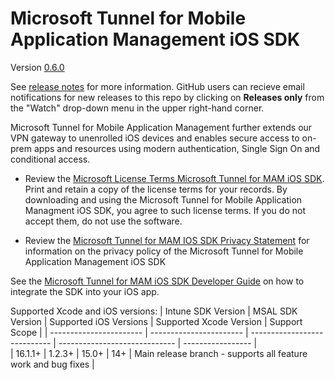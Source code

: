 # Microsoft Tunnel for Mobile Application Management iOS SDK 

Version [0.6.0](https://github.com/msintuneappsdk/ms-intune-tunnel-sdk-ios/releases/tag/0.6.0)

See [release notes](https://github.com/msintuneappsdk/ms-intune-tunnel-sdk-ios/releases) for more information. GitHub users can recieve email notifications for new releases to this repo by clicking on **Releases only** from the "Watch" drop-down menu in the upper right-hand corner.

Microsoft Tunnel for Mobile Application Management further extends our VPN gateway to unenrolled iOS devices and enables secure access to on-prem apps and resources using modern authentication, Single Sign On and conditional access. 

- Review the [Microsoft License Terms Microsoft Tunnel for MAM iOS SDK](https://github.com/msintuneappsdk/ms-intune-tunnel-sdk-ios/blob/main/Microsoft%20License%20Terms%20Tunnel%20for%20Mobile%20Application%20Management%20iOS%20SDK.pdf). Print and retain a copy of the license terms for your records. By downloading and using the Microsoft Tunnel for Mobile Application Managment iOS SDK, you agree to such license terms. If you do not accept them, do not use the software.

- Review the [Microsoft Tunnel for MAM IOS SDK Privacy Statement](https://github.com/msintuneappsdk/ms-intune-tunnel-sdk-ios/blob/main/MAM-Tunnel-Privacy-Doc.pdf) for information on the privacy policy of the Microsoft Tunnel for Mobile Application Management iOS SDK

See the [Microsoft Tunnel for MAM iOS SDK Developer Guide](https://aka.ms/tunnelformamdeveloperguide) on how to integrate the SDK into your iOS app.

Supported Xcode and iOS versions:
| Intune SDK Version  | MSAL SDK Version  | Supported iOS Versions  | Supported Xcode Version | Support Scope |
| ----------------------- | ----------------------- | ---------------------------- | -----------------------------  | ----------------- |                         
| 16.1.1+                     | 1.2.3+              | 15.0+                               | 14+                                       | Main release branch - supports all feature work and bug fixes |
